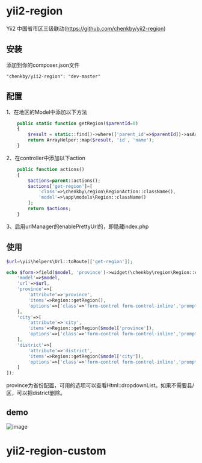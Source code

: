 # yii2-region
Yii2 中国省市区三级联动(https://github.com/chenkby/yii2-region)

## 安装

添加到你的composer.json文件

```
"chenkby/yii2-region": "dev-master"
```

## 配置

1、在地区的Model中添加以下方法
```php
    public static function getRegion($parentId=0)
    {
        $result = static::find()->where(['parent_id'=>$parentId])->asArray()->all();
        return ArrayHelper::map($result, 'id', 'name');
    }
```

2、在controller中添加以下action
```php
    public function actions()
    {
        $actions=parent::actions();
        $actions['get-region']=[
            'class'=>\chenkby\region\RegionAction::className(),
            'model'=>\app\models\Region::className()
        ];
        return $actions;
    }
```

3、启用urlManager的enablePrettyUrl的，即隐藏index.php

## 使用

```php
$url=\yii\helpers\Url::toRoute(['get-region']);

echo $form->field($model, 'province')->widget(\chenkby\region\Region::className(),[
    'model'=>$model,
    'url'=>$url,
    'province'=>[
        'attribute'=>'province',
        'items'=>Region::getRegion(),
        'options'=>['class'=>'form-control form-control-inline','prompt'=>'选择省份']
    ],
    'city'=>[
        'attribute'=>'city',
        'items'=>Region::getRegion($model['province']),
        'options'=>['class'=>'form-control form-control-inline','prompt'=>'选择城市']
    ],
    'district'=>[
        'attribute'=>'district',
        'items'=>Region::getRegion($model['city']),
        'options'=>['class'=>'form-control form-control-inline','prompt'=>'选择县/区']
    ]
]);
```
province为省份配置，可用的选项可以查看Html::dropdownList。如果不需要县/区，可以把district删除。

## demo

![image](https://raw.githubusercontent.com/chenkby/yii2-region/master/demo.png)

# yii2-region-custom
